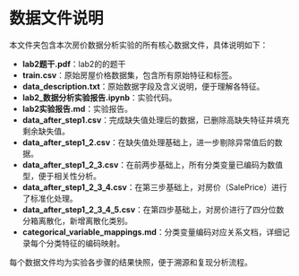# 数据文件说明

本文件夹包含本次房价数据分析实验的所有核心数据文件，具体说明如下：

- **lab2题干.pdf**：lab2的的题干
- **train.csv**：原始房屋价格数据集，包含所有原始特征和标签。
- **data_description.txt**：原始数据字段及含义说明，便于理解各特征。
- **lab2_数据分析实验报告.ipynb**：实验代码。
- **lab2实验报告.md**：实验报告。
- **data_after_step1.csv**：完成缺失值处理后的数据，已删除高缺失特征并填充剩余缺失值。
- **data_after_step1_2.csv**：在缺失值处理基础上，进一步剔除异常值后的数据。
- **data_after_step1_2_3.csv**：在前两步基础上，所有分类变量已编码为数值型，便于相关性分析。
- **data_after_step1_2_3_4.csv**：在第三步基础上，对房价（SalePrice）进行了标准化处理。
- **data_after_step1_2_3_4_5.csv**：在第四步基础上，对房价进行了四分位数分箱离散化，新增离散化类别。
- **categorical_variable_mappings.md**：分类变量编码对应关系文档，详细记录每个分类特征的编码映射。
  

每个数据文件均为实验各步骤的结果快照，便于溯源和复现分析流程。